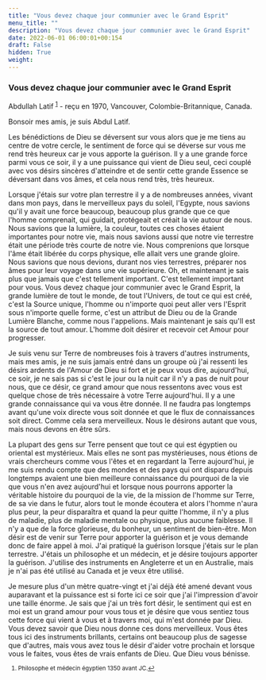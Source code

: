```yaml
---
title: "Vous devez chaque jour communier avec le Grand Esprit"
menu_title: ""
description: "Vous devez chaque jour communier avec le Grand Esprit"
date: 2022-06-01 06:00:01+00:154
draft: False
hidden: True
weight:
---
```

### Vous devez chaque jour communier avec le Grand Esprit

Abdullah Latif <sup id="a1">[1](#f1)</sup> - reçu en 1970, Vancouver, Colombie-Britannique, Canada.

Bonsoir mes amis, je suis Abdul Latif.

Les bénédictions de Dieu se déversent sur vous alors que je me tiens au centre de votre cercle, le sentiment de force qui se déverse sur vous me rend très heureux car je vous apporte la guérison. Il y a une grande force parmi vous ce soir, il y a une puissance qui vient de Dieu seul, ceci couplé avec vos désirs sincères d'atteindre et de sentir cette grande Essence se déversant dans vos âmes, et cela nous rend très, très heureux.

Lorsque j'étais sur votre plan terrestre il y a de nombreuses années, vivant dans mon pays, dans le merveilleux pays du soleil, l'Egypte, nous savions qu'il y avait une force beaucoup, beaucoup plus grande que ce que l'homme comprenait, qui guidait, protégeait et créait la vie autour de nous. Nous savions que la lumière, la couleur, toutes ces choses étaient importantes pour notre vie, mais nous savions aussi que notre vie terrestre était une période très courte de notre vie. Nous comprenions que lorsque l'âme était libérée du corps physique, elle allait vers une grande gloire. Nous savions que nous devions, durant nos vies terrestres, préparer nos âmes  pour leur voyage dans une vie supérieure. Oh, et maintenant je sais plus que jamais que c'est tellement important. C'est tellement important pour vous. Vous devez chaque jour communier avec le Grand Esprit, la grande lumière de tout le monde, de tout l'Univers, de tout ce qui est créé, c'est la Source unique, l'homme ou n'importe quoi peut aller vers l'Esprit sous n'importe quelle forme, c'est un attribut de Dieu ou de la Grande Lumière Blanche, comme nous l'appelions. Mais maintenant je sais qu'Il est la source de tout amour. L'homme doit désirer et recevoir cet Amour pour progresser.

Je suis venu sur Terre de nombreuses fois à travers d'autres instruments, mais mes amis, je ne suis jamais entré dans un groupe où j'ai ressenti les désirs ardents de l'Amour de Dieu si fort et je peux vous dire, aujourd'hui, ce soir, je ne sais pas si c'est le jour ou la nuit car il n'y a pas de nuit pour nous, que ce désir, ce grand amour que nous ressentons avec vous est quelque chose de très nécessaire à votre Terre aujourd'hui. Il y a une grande connaissance qui va vous être donnée. Il ne faudra pas longtemps avant qu'une voix directe vous soit donnée et que le flux de connaissances soit direct. Comme cela sera merveilleux. Nous le désirons autant que vous, mais nous devons en être sûrs.

La plupart des gens sur Terre pensent que tout ce qui est égyptien ou oriental est mystérieux. Mais elles ne sont pas mystérieuses, nous étions de vrais chercheurs comme vous l'êtes et en regardant la Terre aujourd'hui, je me suis rendu compte que des mondes et des pays qui ont disparu depuis longtemps avaient une bien meilleure connaissance du pourquoi de la vie que vous n'en avez aujourd'hui et lorsque nous pourrons apporter la véritable histoire du pourquoi de la vie, de la mission de l'homme sur Terre, de sa vie dans le futur, alors tout le monde écoutera et alors l'homme n'aura plus peur, la peur disparaîtra et quand la peur quitte l'homme, il n'y a plus de maladie, plus de maladie mentale ou physique, plus aucune faiblesse. Il n'y a que de la force glorieuse, du bonheur, un sentiment de bien-être. Mon désir est de venir sur Terre pour apporter la guérison et je vous demande donc de faire appel à moi. J'ai pratiqué la guérison lorsque j'étais sur le plan terrestre. J'étais un philosophe et un médecin, et je désire toujours apporter la guérison. J'utilise des instruments en Angleterre et un en Australie, mais je n'ai pas été utilisé au Canada et je veux être utilisé.

Je mesure plus d'un mètre quatre-vingt et j'ai déjà été amené devant vous auparavant et la puissance est si forte ici ce soir que j'ai l'impression d'avoir une taille énorme. Je sais que j'ai un très fort désir, le sentiment qui est en moi est un grand amour pour vous tous et je désire que vous sentiez tous cette force qui vient à vous et à travers moi, qui m'est donnée par Dieu. Vous devez savoir que Dieu nous donne ces dons merveilleux. Vous êtes tous ici des instruments brillants, certains ont beaucoup plus de sagesse que d'autres, mais vous avez tous le désir d'aider votre prochain et lorsque vous le faites, vous êtes de vrais enfants de Dieu. Que Dieu vous bénisse.
<small>

1. <large id="f1"> Philosophe et médecin égyptien 1350 avant JC.[↩](#a1)
